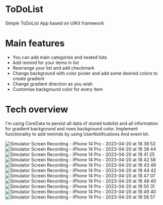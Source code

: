 # ToDoList

Simple ToDoList App based on UIKit framework

# Main features

* You can add main categories and nested lists
* Add remind for your items in list
* Rearrange your list and add checkmark
* Change background with color picker and add some desired colors to create gradient
* Change gradient direction as you wish
* Customise background color for every item

# Tech overview

I'm using CoreData to persist all data of stored todolist and all information for gradient background and rows background color. 
Implement functionality to add reminds by using UserNotifications And event kit.


![Simulator Screen Recording - iPhone 14 Pro - 2023-04-20 at 18 39 52](https://user-images.githubusercontent.com/105702456/233436275-7a2e0b6b-3e56-4707-8057-959e05d41731.gif)
![Simulator Screen Recording - iPhone 14 Pro - 2023-04-20 at 18 38 44](https://user-images.githubusercontent.com/105702456/233436244-05e2c9a0-566a-45b2-b6e6-1d7f784420ac.gif)
![Simulator Screen Recording - iPhone 14 Pro - 2023-04-20 at 18 41 25](https://user-images.githubusercontent.com/105702456/233436286-95dcd168-0f92-4834-8fcc-69bc2fc1ad6a.gif)
![Simulator Screen Recording - iPhone 14 Pro - 2023-04-20 at 18 42 58](https://user-images.githubusercontent.com/105702456/233436293-b1e51146-ceb3-47d6-aedc-7fdcad8ea0d4.gif)
![Simulator Screen Recording - iPhone 14 Pro - 2023-04-20 at 18 43 49](https://user-images.githubusercontent.com/105702456/233436296-7002bf3c-e4b6-4238-9733-4154bce7bd30.gif)
![Simulator Screen Recording - iPhone 14 Pro - 2023-04-20 at 18 44 42](https://user-images.githubusercontent.com/105702456/233436303-92e5d0a5-ffde-4834-aabc-c53631def54c.gif)
![Simulator Screen Recording - iPhone 14 Pro - 2023-04-20 at 18 47 07](https://user-images.githubusercontent.com/105702456/233436310-a0365c49-43a5-4755-8a22-dbb767195a07.gif)
![Simulator Screen Recording - iPhone 14 Pro - 2023-04-20 at 18 48 40](https://user-images.githubusercontent.com/105702456/233436318-55c6b9ac-fad9-49d8-978f-d1bdeeac1369.gif)
![Simulator Screen Recording - iPhone 14 Pro - 2023-04-20 at 18 50 31](https://user-images.githubusercontent.com/105702456/233436485-6f3b86f2-c911-4c28-9687-6b14bdb9ee78.gif)
![Simulator Screen Recording - iPhone 14 Pro - 2023-04-20 at 18 49 40](https://user-images.githubusercontent.com/105702456/233436494-eba96139-836e-42b2-a2ec-abfa780eced6.gif)
![Simulator Screen Recording - iPhone 14 Pro - 2023-04-20 at 18 56 57](https://user-images.githubusercontent.com/105702456/233436449-a326a4b8-6b95-4740-8021-660dcd83a4ab.gif)
